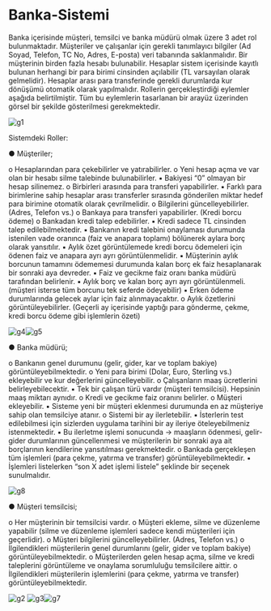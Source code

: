 # Banka-Sistemi
Banka içerisinde müşteri, temsilci ve banka müdürü olmak üzere 3 adet rol bulunmaktadır. Müşteriler ve
çalışanlar için gerekli tanımlayıcı bilgiler (Ad Soyad, Telefon, TC No, Adres, E-posta) veri tabanında
saklanmalıdır. Bir müşterinin birden fazla hesabı bulunabilir. Hesaplar sistem içerisinde kayıtlı bulunan
herhangi bir para birimi cinsinden açılabilir (TL varsayılan olarak gelmelidir). Hesaplar arası para
transferinde gerekli durumlarda kur dönüşümü otomatik olarak yapılmalıdır. Rollerin gerçekleştirdiği
eylemler aşağıda belirtilmiştir. Tüm bu eylemlerin tasarlanan bir arayüz üzerinden görsel bir şekilde
gösterilmesi gerekmektedir.

![g1](https://user-images.githubusercontent.com/72937239/176695761-808a8517-048a-4384-8c32-825e2e255112.PNG)

Sistemdeki Roller:

● Müşteriler;

o Hesaplarından para çekebilirler ve yatırabilirler.
o Yeni hesap açma ve var olan bir hesabı silme talebinde bulunabilirler.
▪ Bakiyesi “0” olmayan bir hesap silinemez.
o Birbirleri arasında para transferi yapabilirler.
▪ Farklı para birimlerine sahip hesaplar arası transferler sırasında gönderilen miktar
hedef para birimine otomatik olarak çevrilmelidir.
o Bilgilerini güncelleyebilirler. (Adres, Telefon vs.)
o Bankaya para transferi yapabilirler. (Kredi borcu ödeme)
o Bankadan kredi talep edebilirler.
▪ Kredi sadece TL cinsinden talep edilebilmektedir.
▪ Bankanın kredi talebini onaylaması durumunda istenilen vade oranınca (faiz ve
anapara toplamı) bölünerek aylara borç olarak yansıtılır.
▪ Aylık özet görüntülemede kredi borcu ödemeleri için ödenen faiz ve anapara ayrı
ayrı görüntülenmelidir.
▪ Müşterinin aylık borcunun tamamını ödememesi durumunda kalan borç ek faiz
hesaplanarak bir sonraki aya devreder.
▪ Faiz ve gecikme faiz oranı banka müdürü tarafından belirlenir.
▪ Aylık borç ve kalan borç ayrı ayrı görüntülenmeli. (müşteri isterse tüm borcunu
tek seferde ödeyebilir)
▪ Erken ödeme durumlarında gelecek aylar için faiz alınmayacaktır.
o Aylık özetlerini görüntüleyebilirler. (Geçerli ay içerisinde yaptığı para gönderme, çekme,
kredi borcu ödeme gibi işlemlerin özeti)

![g4](https://user-images.githubusercontent.com/72937239/176696838-b589eb61-3632-4da5-b130-8b738ef19870.PNG)![g5](https://user-images.githubusercontent.com/72937239/176697686-a2e92265-6635-4d13-b93f-faa57db4a8c0.PNG)

● Banka müdürü;

o Bankanın genel durumunu (gelir, gider, kar ve toplam bakiye) görüntüleyebilmektedir.
o Yeni para birimi (Dolar, Euro, Sterling vs.) ekleyebilir ve kur değerlerini güncelleyebilir.
o Çalışanların maaş ücretlerini belirleyebilecektir.
▪ Tek bir çalışan türü vardır (müşteri temsilcisi). Hepsinin maaş miktarı aynıdır.
o Kredi ve gecikme faiz oranını belirler.
o Müşteri ekleyebilir.
▪ Sisteme yeni bir müşteri eklenmesi durumunda en az müşteriye sahip olan
temsilciye atanır.
o Sistemi bir ay ilerletebilir.
▪ İsterlerin test edilebilmesi için sizlerden uygulama tarihini bir ay ileriye
öteleyebilmeniz istenmektedir.
▪ Bu ilerletme işlemi sonucunda -> maaşların ödenmesi, gelir-gider durumlarının
güncellenmesi ve müşterilerin bir sonraki aya ait borçlarının kendilerine
yansıtılması gerekmektedir.
o Bankada gerçekleşen tüm işlemleri (para çekme, yatırma ve transfer)
görüntüleyebilmektedir.
▪ İşlemleri listelerken “son X adet işlemi listele” şeklinde bir seçenek sunulmalıdır.

![g8](https://user-images.githubusercontent.com/72937239/176697099-3ff15f63-82a0-4463-90c8-371698b32145.PNG)

● Müşteri temsilcisi;

o Her müşterinin bir temsilcisi vardır.
o Müşteri ekleme, silme ve düzenleme yapabilir (silme ve düzenleme işlemleri sadece kendi
müşterileri için geçerlidir).
o Müşteri bilgilerini güncelleyebilirler. (Adres, Telefon vs.)
o İlgilendikleri müşterilerin genel durumlarını (gelir, gider ve toplam bakiye)
görüntüleyebilmektedir.
o Müşterilerden gelen hesap açma, silme ve kredi taleplerini görüntüleme ve onaylama
sorumluluğu temsilcilere aittir.
o İlgilendikleri müşterilerin işlemlerini (para çekme, yatırma ve transfer)
görüntüleyebilmektedir.

![g2](https://user-images.githubusercontent.com/72937239/176696411-998e7d82-8fd9-464c-a3db-f05e1950d737.PNG) ![g3](https://user-images.githubusercontent.com/72937239/176696549-ad7e6e16-a831-4b2e-a9c5-8b0cafcfca2a.PNG)![g7](https://user-images.githubusercontent.com/72937239/176697807-07d54b08-5429-4862-a586-79bb4fafc877.PNG)






